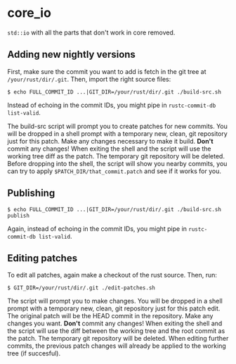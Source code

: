 # core_io

`std::io` with all the parts that don't work in core removed.

## Adding new nightly versions

First, make sure the commit you want to add is fetch in the git tree at
`/your/rust/dir/.git`. Then, import the right source files:

```
$ echo FULL_COMMIT_ID ...|GIT_DIR=/your/rust/dir/.git ./build-src.sh
```

Instead of echoing in the commit IDs, you might pipe in `rustc-commit-db
list-valid`.

The build-src script will prompt you to create patches for new commits. You
will be dropped in a shell prompt with a temporary new, clean, git repository
just for this patch. Make any changes necessary to make it build. **Don't**
commit any changes! When exiting the shell and the script will use the working
tree diff as the patch. The temporary git repository will be deleted. Before
dropping into the shell, the script will show you nearby commits, you can try
to apply `$PATCH_DIR/that_commit.patch` and see if it works for you.

## Publishing

```
$ echo FULL_COMMIT_ID ...|GIT_DIR=/your/rust/dir/.git ./build-src.sh publish
```

Again, instead of echoing in the commit IDs, you might pipe in `rustc-commit-db
list-valid`.

## Editing patches

To edit all patches, again make a checkout of the rust source. Then, run:

```
$ GIT_DIR=/your/rust/dir/.git ./edit-patches.sh
```

The script will prompt you to make changes. You will be dropped in a shell
prompt with a temporary new, clean, git repository just for this patch edit.
The original patch will be the HEAD commit in the repository. Make any changes
you want. **Don't** commit any changes! When exiting the shell and the script
will use the diff between the working tree and the root commit as the patch.
The temporary git repository will be deleted. When editing further commits, the
previous patch changes will already be applied to the working tree (if
succesful).
